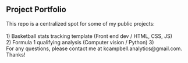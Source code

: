 <h2> Project Portfolio</h2>
This repo is a centralized spot for some of my public projects:
<br>
<br>
1) Basketball stats tracking template (Front end dev / HTML, CSS, JS)<br>
2) Formula 1 qualifying analysis (Computer vision / Python)
3) 
<br>
For any questions, please contact me at kcampbell.analytics@gmail.com. Thanks!







